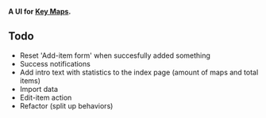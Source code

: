 __A UI for [Key Maps](https://github.com/icidasset/key_maps).__


## Todo

- Reset 'Add-item form' when succesfully added something
- Success notifications
- Add intro text with statistics to the index page (amount of maps and total items)
- Import data
- Edit-item action
- Refactor (split up behaviors)
